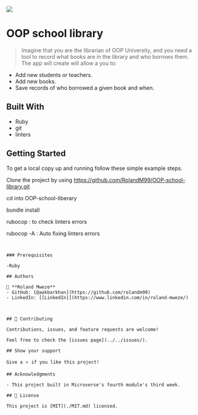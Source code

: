![](https://img.shields.io/badge/Microverse-blueviolet)

# OOP school library

> Imagine that you are the librarian of OOP University, and you need a tool to record what books are in the library and who borrows them. The app will create will allow a you to:

- Add new students or teachers.
- Add new books.
- Save records of who borrowed a given book and when.


## Built With

- Ruby
- git
- linters

## Getting Started

To get a local copy up and running follow these simple example steps.

Clone the project by using https://github.com/RolandM99/OOP-school-library.git

cd into OOP-school-liberary

bundle install

rubocop : to check linters errors

rubocop -A : Auto fixing linters errors

```


### Prerequisites

-Ruby

## Authors

👤 **Roland Mweze** 
- GitHub: [@aakbarkhan](https://github.com/rolandm99)
- LinkedIn: [[LinkedIn]](https://www.linkedin.com/in/roland-mweze/)
  


## 🤝 Contributing

Contributions, issues, and feature requests are welcome!

Feel free to check the [issues page](../../issues/).

## Show your support

Give a ⭐️ if you like this project!

## Acknowledgments

- This project built in Microverse's fourth module's third week.

## 📝 License

This project is [MIT](./MIT.md) licensed.